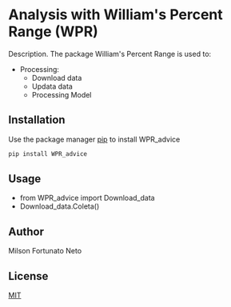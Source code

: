 # Analysis with William's Percent Range (WPR)

Description. 
The package William's Percent Range is used to:
- Processing:
    - Download data
    - Updata data
    - Processing Model

## Installation

Use the package manager [pip](https://pip.pypa.io/en/stable/) to install WPR_advice

```bash
pip install WPR_advice
```

## Usage


 - from WPR_advice import Download_data
 - Download_data.Coleta()


## Author
Milson Fortunato Neto

## License
[MIT](https://choosealicense.com/licenses/mit/)